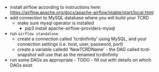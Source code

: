 * install airflow according to instructions here:  https://airflow.apache.org/docs/apache-airflow/stable/start/local.html
* add connection to MySQL database where you will build your TCRD
  * make sure mysql operator is installed
    * pip3 install apache-airflow-providers-mysql
* run `airflow standalone`
  * create a connection called 'tcrdinfinity' using MySQL, and your connection settings (i.e. host, user, password, port)
  * create a variable calledd 'NewTCRDName' - the DAG called tcrd-snapshot will use that as the renamed tcrdinfinity
* run some DAGs as appropriate - TODO - fill out with details on which DAGs exist